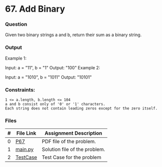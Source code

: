 # 67. Add Binary
### Question
Given two binary strings a and b, return their sum as a binary string.

### Output
Example 1:

Input: a = "11", b = "1"
Output: "100"
Example 2:

Input: a = "1010", b = "1011"
Output: "10101"

### Constraints:
```
1 <= a.length, b.length <= 104
a and b consist only of '0' or '1' characters.
Each string does not contain leading zeros except for the zero itself.
```

### Files

|  #  | File Link | Assignment Description |
| :-: | ----------- | ---------------------- |
|  0  | [P67](https://github.com/Sudhir0228/4883-Programming_Techniques_Ray/blob/main/Assignments/Leetcode/A05/P67/P67)     | PDF file of the problem.          |
|  1  | [main.py](https://github.com/Sudhir0228/4883-Programming_Techniques_Ray/blob/main/Assignments/Leetcode/A05/P67/main.py)     | Solution file of the problem.          |
|  2  | [TestCase](https://github.com/Sudhir0228/4883-Programming_Techniques_Ray/blob/main/Assignments/Leetcode/A05/P67/TestCase)     | Test Case for the problem          |


